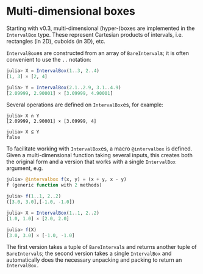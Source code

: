 # Multi-dimensional boxes

Starting with v0.3, multi-dimensional (hyper-)boxes are implemented in the
`IntervalBox` type.
These represent Cartesian products of intervals, i.e. rectangles (in 2D),
cuboids (in 3D), etc.

`IntervalBox`es are constructed from an array of `BareInterval`s; it is
often convenient to use the `..` notation:

```julia
julia> X = IntervalBox(1..3, 2..4)
[1, 3] × [2, 4]

julia> Y = IntervalBox(2.1..2.9, 3.1..4.9)
[2.09999, 2.90001] × [3.09999, 4.90001]
```

Several operations are defined on `IntervalBox`es, for example:

```
julia> X ∩ Y
[2.09999, 2.90001] × [3.09999, 4]

julia> X ⊆ Y
false
```

To facilitate working with `IntervalBox`es, a macro `@intervalbox` is defined.
Given a multi-dimensional function taking several inputs, this creates both the original form and a
version that works with a single `IntervalBox` argument, e.g.

```julia
julia> @intervalbox f(x, y) = (x + y, x - y)
f (generic function with 2 methods)

julia> f(1..1, 2..2)  
([3.0, 3.0],[-1.0, -1.0])

julia> X = IntervalBox(1..1, 2..2)
[1.0, 1.0] × [2.0, 2.0]

julia> f(X)
[3.0, 3.0] × [-1.0, -1.0]
```
The first version takes a tuple of `BareInterval`s and returns another tuple of `BareInterval`s;
the second version takes a single `IntervalBox` and automatically does the
necessary unpacking and packing to return an `IntervalBox.`
